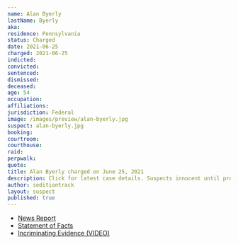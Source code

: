 ```yaml
---
name: Alan Byerly
lastName: Byerly
aka:
residence: Pennsylvania
status: Charged
date: 2021-06-25
charged: 2021-06-25
indicted:
convicted:
sentenced:
dismissed:
deceased:
age: 54
occupation:
affiliations:
jurisdiction: Federal
image: /images/preview/alan-byerly.jpg
suspect: alan-byerly.jpg
booking:
courtroom:
courthouse:
raid:
perpwalk:
quote:
title: Alan Byerly charged on June 25, 2021
description: Click for latest case details. Suspects innocent until proven guilty.
author: seditiontrack
layout: suspect
published: true
---
```


- [News Report](https://philadelphia.cbslocal.com/2021/07/07/alan-william-byerly-capitol-riots-arrest/)
- [Statement of Facts](https://www.justice.gov/usao-dc/case-multi-defendant/file/1409211/download)
- [Incriminating Evidence (VIDEO)](https://twitter.com/capitolhunters/status/1412810756236595201)
